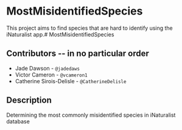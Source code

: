 # MostMisidentifiedSpecies

This project aims to find species that are hard to identify using the iNaturalist app.# MostMisidentifiedSpecies

## Contributors -- in no particular order

- Jade Dawson - `@jadedaws`
- Victor Cameron - `@vcameron1`
- Catherine Sirois-Delisle - `@CatherineDelisle`

## Description

Determining the most commonly misidentified species in iNaturalist database

